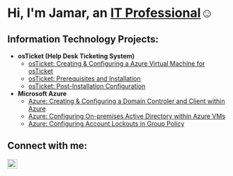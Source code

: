 <h1>Hi, I'm Jamar, an <a href="https://linkedin.com/in/jamar-gooch-itp">IT Professional</a>☺</h1>

<h2> Information Technology Projects:</h2>

- <b>osTicket (Help Desk Ticketing System)</b>
  - [osTicket: Creating & Configuring a Azure Virtual Machine for osTicket](https://github.com/jamargoochIT/azure-osticket)
  - [osTicket: Prerequisites and Installation](https://github.com/jamargoochIT/osticket-prereqs)
  - [osTicket: Post-Installation Configuration](https://github.com/jamargoochIT/post-install-config)
- <b>Microsoft Azure</b>
  - [Azure: Creating & Configuring a Domain Controler and Client within Azure](https://github.com/jamargoochIT/azure-setup)
  - [Azure: Configuring On-premises Active Directory within Azure VMs](https://github.com/jamargoochIT/configure-ad)
  - [Azure: Configuring Account Lockouts in Group Policy](https://github.com/jamargoochIT/configure-gplockouts)


<h2>Connect with me:</h2>


[<img align="left" alt="Jamar | LinkedIn" width="22px" src="https://cdn.jsdelivr.net/npm/simple-icons@v3/icons/linkedin.svg" />][linkedin]


[linkedin]: https://linkedin.com/in/jamar-gooch-itp
